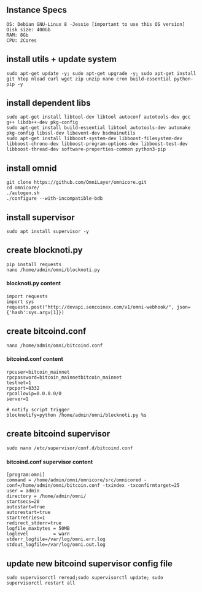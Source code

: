 ## Instance Specs
```
OS: Debian GNU-Linux 8 -Jessie [important to use this OS version]
Disk size: 400Gb
RAM: 8Gb
CPU: 2Cores
```
## install utils + update system

```
sudo apt-get update -y; sudo apt-get upgrade -y; sudo apt-get install git htop nload curl wget zip unzip nano cron build-essential python-pip -y
```

## install dependent libs

```
sudo apt-get install libtool-dev libtool autoconf autotools-dev gcc g++ libdb++-dev pkg-config
sudo apt-get install build-essential libtool autotools-dev automake pkg-config libssl-dev libevent-dev bsdmainutils
sudo apt-get install libboost-system-dev libboost-filesystem-dev libboost-chrono-dev libboost-program-options-dev libboost-test-dev libboost-thread-dev software-properties-common python3-pip
```

## install omnid

```
git clone https://github.com/OmniLayer/omnicore.git
cd omnicore/
./autogen.sh
./configure --with-incompatible-bdb
```

## install supervisor

```
sudo apt install supervisor -y
```
## create blocknoti.py
```
pip install requests
nano /home/admin/omni/blocknoti.py

```
#### blocknoti.py content
```
import requests
import sys
requests.post("http://devapi.sencoinex.com/v1/omni-webhook/", json={'hash':sys.argv[1]})
```

## create bitcoind.conf

```
nano /home/admin/omni/bitcoind.conf
```

#### bitcoind.conf content
```
rpcuser=bitcoin_mainnet
rpcpassword=bitcoin_mainnetbitcoin_mainnet
testnet=1
rpcport=8332
rpcallowip=0.0.0.0/0
server=1

# notify script trigger 
blocknotify=python /home/admin/omni/blocknoti.py %s
```

## create bitcoind supervisor

```
sudo nano /etc/supervisor/conf.d/bitcoind.conf
```

#### bitcoind.conf supervisor content
```
[program:omni]
command = /home/admin/omni/omnicore/src/omnicored -conf=/home/admin/omni/bitcoin.conf -txindex -txconfirmtarget=25
user = admin
directory = /home/admin/omni/
startsecs=20
autostart=true
autorestart=true
startretries=1
redirect_stderr=true
logfile_maxbytes = 50MB
loglevel         = warn
stderr_logfile=/var/log/omni.err.log
stdout_logfile=/var/log/omni.out.log
```

## update new bitcoind supervisor config file
```
sudo supervisorctl reread;sudo supervisorctl update; sudo supervisorctl restart all
```
